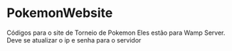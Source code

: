 # PokemonWebsite
Códigos para o site de Torneio de Pokemon
Eles estão para Wamp Server. Deve se atualizar o ip e senha para o servidor
